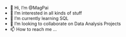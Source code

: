 - 👋 Hi, I’m @MagPai
- 👀 I’m interested in all kinds of stuff
- 🌱 I’m currently learning SQL
- 💞️ I’m looking to collaborate on Data Analysis Projects
- 📫 How to reach me ...

<!---
MagPai/MagPai is a ✨ special ✨ repository because its `README.md` (this file) appears on your GitHub profile.
You can click the Preview link to take a look at your changes.
--->
